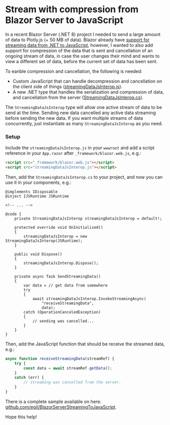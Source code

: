 # Stream with compression from Blazor Server to JavaScript

In a recent Blazor Server (.NET 8) project I needed to send a large amount of data to Plotly.js (+ 50 MB of data). Blazor already have [support for streaming data from .NET to JavaScript](https://learn.microsoft.com/en-us/aspnet/core/blazor/javascript-interoperability/call-javascript-from-dotnet?view=aspnetcore-8.0#stream-from-net-to-javascript), however, I wanted to also add support for compression of the data that is sent and cancellation of an ongoing stream of data, in case the user changes their mind and wants to view a different set of data, before the current set of data has been sent.

To eanble compression and cancellation, the following is needed:

- Custom JavaScript that can handle decompression and cancellation on the client side of things ([streamingDataJsInterop.js](https://github.com/egil/BlazorServerStreamingToJavaScript/blob/master/wwwroot/streamingDataJsInterop.js)).
- A new .NET type that handles the serialization and compression of data, and cancellation from the server ([StreamingDataJsInterop.cs](https://github.com/egil/BlazorServerStreamingToJavaScript/blob/master/Streaming/StreamingDataJsInterop.cs)).

The `StreamingDataJsInterop` type will allow one active stream of data to be send at the time. Sending new data cancelled any active data streaming before sending the new data. If you want multiple streams of data concurrently, just instantiate as many `StreamingDataJsInterop` as you need.

### Setup

Include the `streamingDataJsInterop.js` in your `wwwroot` and add a script reference in your `App.razor` after `_framework/blazor.web.js`, e.g.:

```html
<script src="_framework/blazor.web.js"></script>
<script src="streamingDataJsInterop.js"></script>
```

Then, add the `StreamingDataJsInterop.cs` to your project, and now you can use it in your components, e.g.:

```razor
@implements IDisposable
@inject IJSRuntime JSRuntime

<!-- ... --> 

@code {
    private StreamingDataJsInterop streamingDataJsInterop = default!;

    protected override void OnInitialized()
    {
        streamingDataJsInterop = new StreamingDataJsInterop(JSRuntime);
    }

    public void Dispose()
    {
        streamingDataJsInterop.Dispose();
    }

    private async Task SendStreamingData()
    {
        var data = // get data from somewhere 
        try
        {
            await streamingDataJsInterop.InvokeStreamingAsync(
                "receiveStreamingData",
                data);
        catch (OperationCanceledException)
        {
            // sending was cancelled...
        }
    }
}
```

Then, add the JavaScript function that should be receive the streamed data, e.g.:

```js
async function receiveStreamingData(streamRef) {
    try {
        const data = await streamRef.getData();
    }
    catch (err) {
        // streaming was cancelled from the server.
    }
}
```

There is a complete sample available on here: [github.com/egil/BlazorServerStreamingToJavaScript](https://github.com/egil/BlazorServerStreamingToJavaScript).

Hope this help!

